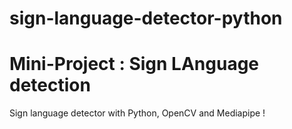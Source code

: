 # sign-language-detector-python
# Mini-Project : Sign LAnguage detection
Sign language detector with Python, OpenCV and Mediapipe !


